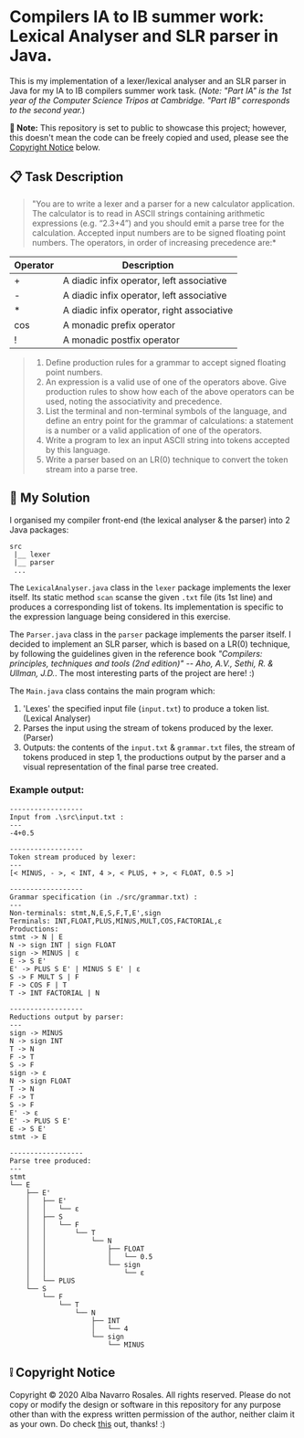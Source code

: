 # Compilers IA to IB summer work: Lexical Analyser and SLR parser in Java.
This is my implementation of a lexer/lexical analyser and an SLR parser in Java for my IA to IB compilers summer work task. (*Note: "Part IA" is the 1st year of the Computer Science Tripos at Cambridge. "Part IB" corresponds to the second year.*)

**:pushpin: Note:** This repository is set to public to showcase this project; however, this doesn't mean the code can be freely copied and used, please see the [Copyright Notice](#grey_exclamation-copyright-notice) below.

## :clipboard: Task Description
> "You are to write a lexer and a parser for a new calculator application. The calculator is to read in ASCII strings containing arithmetic expressions (e.g. “2.3+4”) and you
> should emit a parse tree for the calculation. Accepted input numbers are to be signed floating point numbers. The operators, in order of increasing precedence are:*

| Operator   | Description                           |
| --- | -------------------------------------------- |
| +   |  A diadic infix operator, left associative   |
| -   |  A diadic infix operator, left associative   |
| *   |  A diadic infix operator, right associative  |
| cos |  A monadic prefix operator                   |
| !   |  A monadic postfix operator                  |

> 1. Define production rules for a grammar to accept signed floating point numbers.
> 1. An expression is a valid use of one of the operators above. Give production rules to show how each of the above operators can be used, noting the associativity and precedence.
> 1. List the terminal and non-terminal symbols of the language, and define an entry point for the grammar of calculations: a statement is a number or a valid application of one of the operators.
> 1. Write a program to lex an input ASCII string into tokens accepted by this language.
> 1. Write a parser based on an LR(0) technique to convert the token stream into a parse tree.

## :thought_balloon: My Solution
I organised my compiler front-end (the lexical analyser & the parser) into 2 Java packages:
```
src
 |__ lexer
 |__ parser
 ...
```
The `LexicalAnalyser.java` class in the `lexer` package implements the lexer itself. Its static method `scan` scanse the given `.txt` file (its 1st line) and produces a corresponding list of tokens. Its implementation is specific to the expression language being considered in this exercise.

The `Parser.java` class in the `parser` package implements the parser itself. I decided to implement an SLR parser, which is based on a LR(0) technique, by following the guidelines given in the reference book *"Compilers: principles, techniques and tools (2nd edition)" -- Aho, A.V., Sethi, R. & Ullman, J.D.*. The most interesting parts of the project are here! :)

The `Main.java` class contains the main program which:
1. 'Lexes' the specified input file (`input.txt`) to produce a token list. (Lexical Analyser)
1. Parses the input using the stream of tokens produced by the lexer. (Parser)
1. Outputs: the contents of the `input.txt` & `grammar.txt` files, the stream of tokens produced in step 1, the productions output by the parser and a visual representation of the final parse tree created.

### Example output:
```
------------------
Input from .\src\input.txt : 
---
-4+0.5

------------------
Token stream produced by lexer: 
---
[< MINUS, - >, < INT, 4 >, < PLUS, + >, < FLOAT, 0.5 >]

------------------
Grammar specification (in ./src/grammar.txt) : 
---
Non-terminals: stmt,N,E,S,F,T,E',sign
Terminals: INT,FLOAT,PLUS,MINUS,MULT,COS,FACTORIAL,ε
Productions:
stmt -> N | E
N -> sign INT | sign FLOAT
sign -> MINUS | ε
E -> S E'
E' -> PLUS S E' | MINUS S E' | ε
S -> F MULT S | F
F -> COS F | T
T -> INT FACTORIAL | N

------------------
Reductions output by parser: 
---
sign -> MINUS
N -> sign INT
T -> N
F -> T
S -> F
sign -> ε
N -> sign FLOAT
T -> N
F -> T
S -> F
E' -> ε
E' -> PLUS S E'
E -> S E'
stmt -> E

------------------
Parse tree produced: 
---
stmt
└── E
    ├── E'
    │   ├── E'
    │   │   └── ε
    │   ├── S
    │   │   └── F
    │   │       └── T
    │   │           └── N
    │   │               ├── FLOAT
    │   │               │   └── 0.5
    │   │               └── sign
    │   │                   └── ε
    │   └── PLUS
    └── S
        └── F
            └── T
                └── N
                    ├── INT
                    │   └── 4
                    └── sign
                        └── MINUS
```


## :grey_exclamation: Copyright Notice

Copyright &copy; 2020 Alba Navarro Rosales. All rights reserved. Please do not copy or modify the design or software in this repository for any purpose other than with the express written permission of the author, neither claim it as your own. Do check [this](https://choosealicense.com/no-permission/) out, thanks! :)
